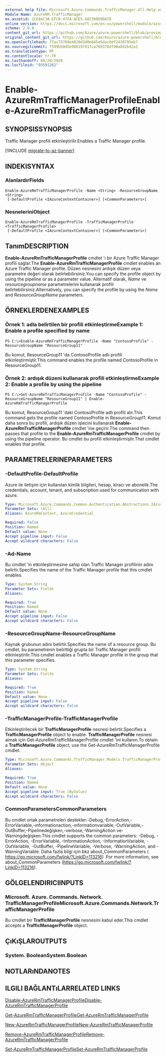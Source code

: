 ```yaml
---
external help file: Microsoft.Azure.Commands.TrafficManager.dll-Help.xml
Module Name: AzureRM.TrafficManager
ms.assetid: 2CE84C3A-EFC0-47FA-ACE5-687380D90A7D
online version: https://docs.microsoft.com/en-us/powershell/module/azurerm.trafficmanager/enable-azurermtrafficmanagerprofile
schema: 2.0.0
content_git_url: https://github.com/Azure/azure-powershell/blob/preview/src/ResourceManager/TrafficManager/Commands.TrafficManager2/help/Enable-AzureRmTrafficManagerProfile.md
original_content_git_url: https://github.com/Azure/azure-powershell/blob/preview/src/ResourceManager/TrafficManager/Commands.TrafficManager2/help/Enable-AzureRmTrafficManagerProfile.md
ms.openlocfilehash: f7ac75789e4020d3d0e645e5dac8ef2430795eb7
ms.sourcegitcommit: f599b50d5e980197d1fca769378df90a842b42a1
ms.translationtype: MT
ms.contentlocale: tr-TR
ms.lasthandoff: 08/20/2020
ms.locfileid: "93591262"
---
```

# <span data-ttu-id="c8d32-101">Enable-AzureRmTrafficManagerProfile</span><span class="sxs-lookup"><span data-stu-id="c8d32-101">Enable-AzureRmTrafficManagerProfile</span></span>

## <span data-ttu-id="c8d32-102">SYNOPSIS</span><span class="sxs-lookup"><span data-stu-id="c8d32-102">SYNOPSIS</span></span>
<span data-ttu-id="c8d32-103">Traffic Manager profili etkinleştirilir.</span><span class="sxs-lookup"><span data-stu-id="c8d32-103">Enables a Traffic Manager profile.</span></span>

[!INCLUDE [migrate-to-az-banner](../../includes/migrate-to-az-banner.md)]

## <span data-ttu-id="c8d32-104">INDEKI</span><span class="sxs-lookup"><span data-stu-id="c8d32-104">SYNTAX</span></span>

### <span data-ttu-id="c8d32-105">Alanlardır</span><span class="sxs-lookup"><span data-stu-id="c8d32-105">Fields</span></span>
```
Enable-AzureRmTrafficManagerProfile -Name <String> -ResourceGroupName <String>
 [-DefaultProfile <IAzureContextContainer>] [<CommonParameters>]
```

### <span data-ttu-id="c8d32-106">Nesnelerini</span><span class="sxs-lookup"><span data-stu-id="c8d32-106">Object</span></span>
```
Enable-AzureRmTrafficManagerProfile -TrafficManagerProfile <TrafficManagerProfile>
 [-DefaultProfile <IAzureContextContainer>] [<CommonParameters>]
```

## <span data-ttu-id="c8d32-107">Tanım</span><span class="sxs-lookup"><span data-stu-id="c8d32-107">DESCRIPTION</span></span>
<span data-ttu-id="c8d32-108">**Enable-AzureRmTrafficManagerProfile** cmdlet 'ı bir Azure Traffic Manager profili sağlar.</span><span class="sxs-lookup"><span data-stu-id="c8d32-108">The **Enable-AzureRmTrafficManagerProfile** cmdlet enables an Azure Traffic Manager profile.</span></span>
<span data-ttu-id="c8d32-109">Düzen nesnesini ardışık düzen veya parametre değeri olarak belirtebilirsiniz.</span><span class="sxs-lookup"><span data-stu-id="c8d32-109">You can specify the profile object by using the pipeline or as a parameter value.</span></span>
<span data-ttu-id="c8d32-110">Alternatif olarak, *Name* ve *resourcegroupname* parametrelerini kullanarak profili belirtebilirsiniz.</span><span class="sxs-lookup"><span data-stu-id="c8d32-110">Alternatively, you can specify the profile by using the *Name* and *ResourceGroupName* parameters.</span></span>

## <span data-ttu-id="c8d32-111">ÖRNEKLERDEN</span><span class="sxs-lookup"><span data-stu-id="c8d32-111">EXAMPLES</span></span>

### <span data-ttu-id="c8d32-112">Örnek 1: adla belirtilen bir profili etkinleştirme</span><span class="sxs-lookup"><span data-stu-id="c8d32-112">Example 1: Enable a profile specified by name</span></span>
```
PS C:\>Enable-AzureRmTrafficManagerProfile -Name "ContosoProfile" -ResourceGroupName "ResourceGroup11"
```

<span data-ttu-id="c8d32-113">Bu komut, ResourceGroup11 'da ContosoProfile adlı profili etkinleştirmiştir.</span><span class="sxs-lookup"><span data-stu-id="c8d32-113">This command enables the profile named ContosoProfile in ResourceGroup11.</span></span>

### <span data-ttu-id="c8d32-114">Örnek 2: ardışık düzeni kullanarak profili etkinleştirme</span><span class="sxs-lookup"><span data-stu-id="c8d32-114">Example 2: Enable a profile by using the pipeline</span></span>
```
PS C:\>Get-AzureRmTrafficManagerProfile -Name "ContosoProfile" -ResourceGroupName "ResourceGroup11" | Enable-AzureRmTrafficManagerProfile
```

<span data-ttu-id="c8d32-115">Bu komut, ResourceGroup11 'daki ContosoProfile adlı profili alır.</span><span class="sxs-lookup"><span data-stu-id="c8d32-115">This command gets the profile named ContosoProfile in ResourceGroup11.</span></span>
<span data-ttu-id="c8d32-116">Komut daha sonra bu profili, ardışık düzen işlecini kullanarak **Enable-AzureRmTrafficManagerProfile** cmdlet 'ine geçirir.</span><span class="sxs-lookup"><span data-stu-id="c8d32-116">The command then passes that profile to the **Enable-AzureRmTrafficManagerProfile** cmdlet by using the pipeline operator.</span></span>
<span data-ttu-id="c8d32-117">Bu cmdlet bu profili etkinleştirmiştir.</span><span class="sxs-lookup"><span data-stu-id="c8d32-117">That cmdlet enables that profile.</span></span>

## <span data-ttu-id="c8d32-118">PARAMETRELERINE</span><span class="sxs-lookup"><span data-stu-id="c8d32-118">PARAMETERS</span></span>

### <span data-ttu-id="c8d32-119">-DefaultProfile</span><span class="sxs-lookup"><span data-stu-id="c8d32-119">-DefaultProfile</span></span>
<span data-ttu-id="c8d32-120">Azure ile iletişim için kullanılan kimlik bilgileri, hesap, kiracı ve abonelik.</span><span class="sxs-lookup"><span data-stu-id="c8d32-120">The credentials, account, tenant, and subscription used for communication with azure.</span></span>

```yaml
Type: Microsoft.Azure.Commands.Common.Authentication.Abstractions.IAzureContextContainer
Parameter Sets: (All)
Aliases: AzureRmContext, AzureCredential

Required: False
Position: Named
Default value: None
Accept pipeline input: False
Accept wildcard characters: False
```

### <span data-ttu-id="c8d32-121">-Ad</span><span class="sxs-lookup"><span data-stu-id="c8d32-121">-Name</span></span>
<span data-ttu-id="c8d32-122">Bu cmdlet 'in etkinleştirmesine sahip olan Traffic Manager profilinin adını belirtir.</span><span class="sxs-lookup"><span data-stu-id="c8d32-122">Specifies the name of the Traffic Manager profile that this cmdlet enables.</span></span>

```yaml
Type: System.String
Parameter Sets: Fields
Aliases:

Required: True
Position: Named
Default value: None
Accept pipeline input: False
Accept wildcard characters: False
```

### <span data-ttu-id="c8d32-123">-ResourceGroupName</span><span class="sxs-lookup"><span data-stu-id="c8d32-123">-ResourceGroupName</span></span>
<span data-ttu-id="c8d32-124">Kaynak grubunun adını belirtir.</span><span class="sxs-lookup"><span data-stu-id="c8d32-124">Specifies the name of a resource group.</span></span>
<span data-ttu-id="c8d32-125">Bu cmdlet, bu parametrenin belirttiği grupta bir Traffic Manager profili etkinleştirilir.</span><span class="sxs-lookup"><span data-stu-id="c8d32-125">This cmdlet enables a Traffic Manager profile in the group that this parameter specifies.</span></span>

```yaml
Type: System.String
Parameter Sets: Fields
Aliases:

Required: True
Position: Named
Default value: None
Accept pipeline input: False
Accept wildcard characters: False
```

### <span data-ttu-id="c8d32-126">-TrafficManagerProfile</span><span class="sxs-lookup"><span data-stu-id="c8d32-126">-TrafficManagerProfile</span></span>
<span data-ttu-id="c8d32-127">Etkinleştirilecek bir **TrafficManagerProfile** nesnesi belirtir.</span><span class="sxs-lookup"><span data-stu-id="c8d32-127">Specifies a **TrafficManagerProfile** object to enable.</span></span>
<span data-ttu-id="c8d32-128">**TrafficManagerProfile** nesnesi almak için Get-AzureRmTrafficManagerProfile cmdlet 'ini kullanın.</span><span class="sxs-lookup"><span data-stu-id="c8d32-128">To obtain a **TrafficManagerProfile** object, use the Get-AzureRmTrafficManagerProfile cmdlet.</span></span>

```yaml
Type: Microsoft.Azure.Commands.TrafficManager.Models.TrafficManagerProfile
Parameter Sets: Object
Aliases:

Required: True
Position: Named
Default value: None
Accept pipeline input: True (ByValue)
Accept wildcard characters: False
```

### <span data-ttu-id="c8d32-129">CommonParameters</span><span class="sxs-lookup"><span data-stu-id="c8d32-129">CommonParameters</span></span>
<span data-ttu-id="c8d32-130">Bu cmdlet ortak parametreleri destekler:-Debug,-ErrorAction,-ErrorVariable,-ınformationaction,-ınformationvariable,-OutVariable,-OutBuffer,-Pipelinedeğişken,-verbose,-WarningAction ve-Warningdeğişken.</span><span class="sxs-lookup"><span data-stu-id="c8d32-130">This cmdlet supports the common parameters: -Debug, -ErrorAction, -ErrorVariable, -InformationAction, -InformationVariable, -OutVariable, -OutBuffer, -PipelineVariable, -Verbose, -WarningAction, and -WarningVariable.</span></span> <span data-ttu-id="c8d32-131">Daha fazla bilgi için bkz about_CommonParameters ( https://go.microsoft.com/fwlink/?LinkID=113216) .</span><span class="sxs-lookup"><span data-stu-id="c8d32-131">For more information, see about_CommonParameters (https://go.microsoft.com/fwlink/?LinkID=113216).</span></span>

## <span data-ttu-id="c8d32-132">GÖLGELENDIRICI</span><span class="sxs-lookup"><span data-stu-id="c8d32-132">INPUTS</span></span>

### <span data-ttu-id="c8d32-133">Microsoft. Azure. Commands. Network. TrafficManagerProfile</span><span class="sxs-lookup"><span data-stu-id="c8d32-133">Microsoft.Azure.Commands.Network.TrafficManagerProfile</span></span>
<span data-ttu-id="c8d32-134">Bu cmdlet bir **TrafficManagerProfile** nesnesini kabul eder.</span><span class="sxs-lookup"><span data-stu-id="c8d32-134">This cmdlet accepts a **TrafficManagerProfile** object.</span></span>

## <span data-ttu-id="c8d32-135">ÇıKıŞLAR</span><span class="sxs-lookup"><span data-stu-id="c8d32-135">OUTPUTS</span></span>

### <span data-ttu-id="c8d32-136">System. Boolean</span><span class="sxs-lookup"><span data-stu-id="c8d32-136">System.Boolean</span></span>

## <span data-ttu-id="c8d32-137">NOTLARıNDA</span><span class="sxs-lookup"><span data-stu-id="c8d32-137">NOTES</span></span>

## <span data-ttu-id="c8d32-138">ILGILI BAĞLANTıLAR</span><span class="sxs-lookup"><span data-stu-id="c8d32-138">RELATED LINKS</span></span>

[<span data-ttu-id="c8d32-139">Disable-AzureRmTrafficManagerProfile</span><span class="sxs-lookup"><span data-stu-id="c8d32-139">Disable-AzureRmTrafficManagerProfile</span></span>](./Disable-AzureRmTrafficManagerProfile.md)

[<span data-ttu-id="c8d32-140">Get-AzureRmTrafficManagerProfile</span><span class="sxs-lookup"><span data-stu-id="c8d32-140">Get-AzureRmTrafficManagerProfile</span></span>](./Get-AzureRmTrafficManagerProfile.md)

[<span data-ttu-id="c8d32-141">New-AzureRmTrafficManagerProfile</span><span class="sxs-lookup"><span data-stu-id="c8d32-141">New-AzureRmTrafficManagerProfile</span></span>](./New-AzureRmTrafficManagerProfile.md)

[<span data-ttu-id="c8d32-142">Remove-AzureRmTrafficManagerProfile</span><span class="sxs-lookup"><span data-stu-id="c8d32-142">Remove-AzureRmTrafficManagerProfile</span></span>](./Remove-AzureRmTrafficManagerProfile.md)

[<span data-ttu-id="c8d32-143">Set-AzureRmTrafficManagerProfile</span><span class="sxs-lookup"><span data-stu-id="c8d32-143">Set-AzureRmTrafficManagerProfile</span></span>](./Set-AzureRmTrafficManagerProfile.md)


